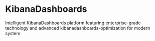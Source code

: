 # KibanaDashboards
Intelligent KibanaDashboards platform featuring enterprise-grade technology and advanced kibanadashboards-optimization for modern system
